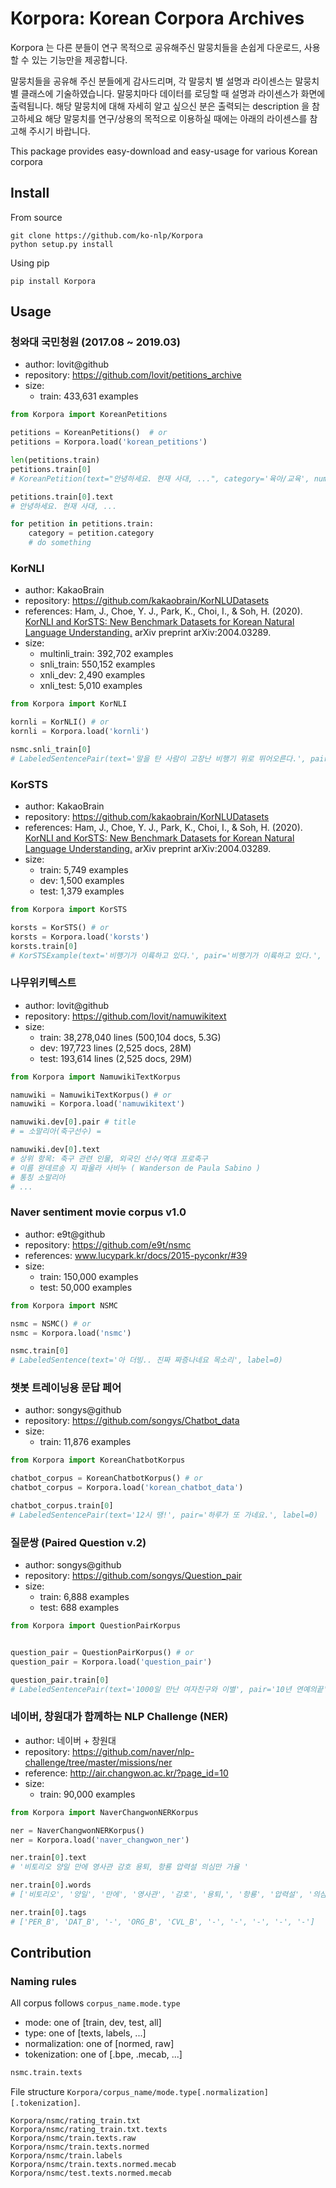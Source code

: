 # Korpora: Korean Corpora Archives

Korpora 는 다른 분들이 연구 목적으로 공유해주신 말뭉치들을 손쉽게 다운로드, 사용할 수 있는 기능만을 제공합니다.

말뭉치들을 공유해 주신 분들에게 감사드리며, 각 말뭉치 별 설명과 라이센스는 말뭉치 별 클래스에 기술하였습니다.
말뭉치마다 데이터를 로딩할 때 설명과 라이센스가 화면에 출력됩니다.
해당 말뭉치에 대해 자세히 알고 싶으신 분은 출력되는 description 을 참고하세요
해당 말뭉치를 연구/상용의 목적으로 이용하실 때에는 아래의 라이센스를 참고해 주시기 바랍니다.

This package provides easy-download and easy-usage for various Korean corpora

## Install

From source

```
git clone https://github.com/ko-nlp/Korpora
python setup.py install
```

Using pip

```
pip install Korpora
```

## Usage

### 청와대 국민청원 (2017.08 ~ 2019.03)
- author: lovit@github
- repository:  https://github.com/lovit/petitions_archive
- size:
  - train: 433,631 examples

```python
from Korpora import KoreanPetitions

petitions = KoreanPetitions()  # or
petitions = Korpora.load('korean_petitions')

len(petitions.train)
petitions.train[0]
# KoreanPetition(text="안녕하세요. 현재 사대, ...", category='육아/교육', num_agree=88, begin='2017-08-25', end='2017-09-24', title='학교는 ...')

petitions.train[0].text
# 안녕하세요. 현재 사대, ...

for petition in petitions.train:
    category = petition.category
    # do something
```

### KorNLI
- author: KakaoBrain
- repository: https://github.com/kakaobrain/KorNLUDatasets
- references: Ham, J., Choe, Y. J., Park, K., Choi, I., & Soh, H. (2020). [KorNLI and KorSTS: New Benchmark Datasets for Korean Natural Language Understanding.](https://arxiv.org/abs/2004.03289) arXiv preprint arXiv:2004.03289.
- size:
  - multinli_train: 392,702 examples
  - snli_train: 550,152 examples
  - xnli_dev: 2,490 examples
  - xnli_test: 5,010 examples

```python
from Korpora import KorNLI

kornli = KorNLI() # or
kornli = Korpora.load('kornli')

nsmc.snli_train[0]
# LabeledSentencePair(text='말을 탄 사람이 고장난 비행기 위로 뛰어오른다.', pair='한 사람이 경쟁을 위해 말을 훈련시키고 있다.', label='neutral')
```

### KorSTS
- author: KakaoBrain
- repository: https://github.com/kakaobrain/KorNLUDatasets
- references: Ham, J., Choe, Y. J., Park, K., Choi, I., & Soh, H. (2020). [KorNLI and KorSTS: New Benchmark Datasets for Korean Natural Language Understanding.](https://arxiv.org/abs/2004.03289) arXiv preprint arXiv:2004.03289.
- size:
  - train: 5,749 examples
  - dev: 1,500 examples
  - test: 1,379 examples

```python
from Korpora import KorSTS

korsts = KorSTS() # or
korsts = Korpora.load('korsts')
korsts.train[0]
# KorSTSExample(text='비행기가 이륙하고 있다.', pair='비행기가 이륙하고 있다.', label=5.0, genre='main-captions', filename='MSRvid', year='2012test')
```

### 나무위키텍스트
- author: lovit@github
- repository: https://github.com/lovit/namuwikitext
- size:
  - train: 38,278,040 lines (500,104 docs, 5.3G)
  - dev: 197,723 lines (2,525 docs, 28M)
  - test: 193,614 lines (2,525 docs, 29M)

```python
from Korpora import NamuwikiTextKorpus

namuwiki = NamuwikiTextKorpus() # or
namuwiki = Korpora.load('namuwikitext')

namuwiki.dev[0].pair # title
# = 소말리아(축구선수) =

namuwiki.dev[0].text
# 상위 항목: 축구 관련 인물, 외국인 선수/역대 프로축구
# 이름 완데르송 지 파울라 사비누 ( Wanderson de Paula Sabino )
# 통칭 소말리아
# ...
```

### Naver sentiment movie corpus v1.0
- author: e9t@github
- repository: https://github.com/e9t/nsmc
- references: www.lucypark.kr/docs/2015-pyconkr/#39
- size:
  - train: 150,000 examples
  - test: 50,000 examples

```python
from Korpora import NSMC

nsmc = NSMC() # or
nsmc = Korpora.load('nsmc')

nsmc.train[0]
# LabeledSentence(text='아 더빙.. 진짜 짜증나네요 목소리', label=0)
```

### 챗봇 트레이닝용 문답 페어
- author: songys@github
- repository: https://github.com/songys/Chatbot_data
- size:
  - train: 11,876 examples

```python
from Korpora import KoreanChatbotKorpus

chatbot_corpus = KoreanChatbotKorpus() # or
chatbot_corpus = Korpora.load('korean_chatbot_data')

chatbot_corpus.train[0]
# LabeledSentencePair(text='12시 땡!', pair='하루가 또 가네요.', label=0)
```

### 질문쌍 (Paired Question v.2)
- author: songys@github
- repository: https://github.com/songys/Question_pair
- size:
  - train: 6,888 examples
  - test: 688 examples

```python
from Korpora import QuestionPairKorpus


question_pair = QuestionPairKorpus() # or
question_pair = Korpora.load('question_pair')

question_pair.train[0]
# LabeledSentencePair(text='1000일 만난 여자친구와 이별', pair='10년 연예의끝', label='1')
```

### 네이버, 창원대가 함께하는 NLP Challenge (NER)
- author: 네이버 + 창원대
- repository: https://github.com/naver/nlp-challenge/tree/master/missions/ner
- reference: http://air.changwon.ac.kr/?page_id=10
- size:
  - train: 90,000 examples

```python
from Korpora import NaverChangwonNERKorpus

ner = NaverChangwonNERKorpus()
ner = Korpora.load('naver_changwon_ner')

ner.train[0].text
# '비토리오 양일 만에 영사관 감호 용퇴, 항룡 압력설 의심만 가율 '

ner.train[0].words
# ['비토리오', '양일', '만에', '영사관', '감호', '용퇴,', '항룡', '압력설', '의심만', '가율']

ner.train[0].tags
# ['PER_B', 'DAT_B', '-', 'ORG_B', 'CVL_B', '-', '-', '-', '-', '-']
```


## Contribution

[Code / Commit / Branch convention]: https://github.com/ko-nlp/Korpora/issues/27

### Naming rules

All corpus follows `corpus_name.mode.type`
- mode: one of [train, dev, test, all]
- type: one of [texts, labels, ...]
- normalization: one of [normed, raw]
- tokenization: one of [.bpe, .mecab, ...]

```python
nsmc.train.texts
```

File structure `Korpora/corpus_name/mode.type[.normalization][.tokenization]`.

```
Korpora/nsmc/rating_train.txt
Korpora/nsmc/rating_train.txt.texts
Korpora/nsmc/train.texts.raw
Korpora/nsmc/train.texts.normed
Korpora/nsmc/train.labels
Korpora/nsmc/train.texts.normed.mecab
Korpora/nsmc/test.texts.normed.mecab
```
